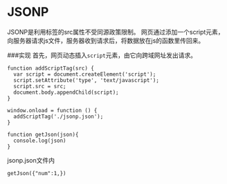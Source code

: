 JSONP
===================
JSONP是利用标签的src属性不受同源政策限制。
网页通过添加一个script元素，向服务器请求js文件，服务器收到请求后，将数据放在js的函数里传回来。

###实现
首先，网页动态插入`script`元素，由它向跨域网址发出请求。
```
function addScriptTag(src) {
  var script = document.createElement('script');
  script.setAttribute('type', 'text/javascript');
  script.src = src;
  document.body.appendChild(script);
}

window.onload = function () {
  addScriptTag('./jsonp.json');
}

function getJson(json){
  console.log(json)
}
```
jsonp.json文件内
```
getJson({"num":1,})
```